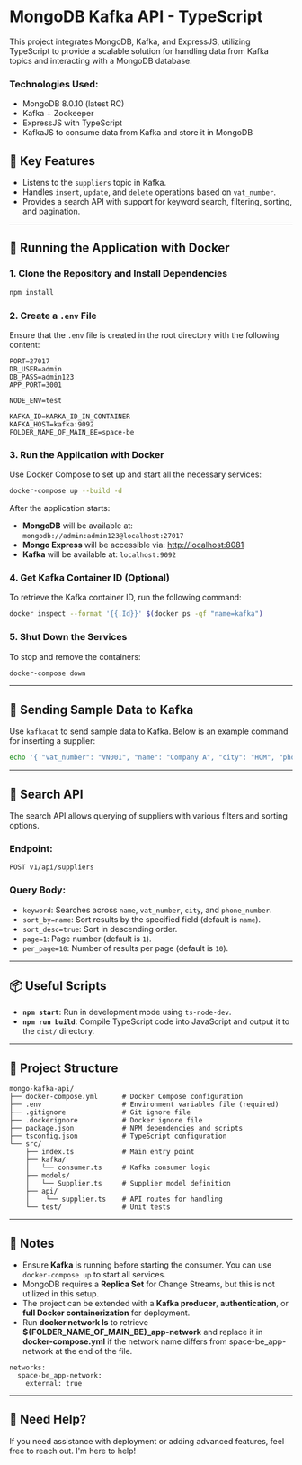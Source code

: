 
# MongoDB Kafka API - TypeScript

This project integrates MongoDB, Kafka, and ExpressJS, utilizing TypeScript to provide a scalable solution for handling data from Kafka topics and interacting with a MongoDB database.

### Technologies Used:
- MongoDB 8.0.10 (latest RC)
- Kafka + Zookeeper
- ExpressJS with TypeScript
- KafkaJS to consume data from Kafka and store it in MongoDB

## 🧾 Key Features
- Listens to the `suppliers` topic in Kafka.
- Handles `insert`, `update`, and `delete` operations based on `vat_number`.
- Provides a search API with support for keyword search, filtering, sorting, and pagination.

---

## 🚀 Running the Application with Docker

### 1. Clone the Repository and Install Dependencies

```bash
npm install
```

### 2. Create a `.env` File

Ensure that the `.env` file is created in the root directory with the following content:

```env
PORT=27017
DB_USER=admin
DB_PASS=admin123
APP_PORT=3001

NODE_ENV=test

KAFKA_ID=KARKA_ID_IN_CONTAINER
KAFKA_HOST=kafka:9092
FOLDER_NAME_OF_MAIN_BE=space-be
```

### 3. Run the Application with Docker

Use Docker Compose to set up and start all the necessary services:

```bash
docker-compose up --build -d
```

After the application starts:
- **MongoDB** will be available at: `mongodb://admin:admin123@localhost:27017`
- **Mongo Express** will be accessible via: [http://localhost:8081](http://localhost:8081)
- **Kafka** will be available at: `localhost:9092`

### 4. Get Kafka Container ID (Optional)

To retrieve the Kafka container ID, run the following command:

```bash
docker inspect --format '{{.Id}}' $(docker ps -qf "name=kafka")
```

### 5. Shut Down the Services

To stop and remove the containers:

```bash
docker-compose down
```

---

## 📡 Sending Sample Data to Kafka

Use `kafkacat` to send sample data to Kafka. Below is an example command for inserting a supplier:

```bash
echo '{ "vat_number": "VN001", "name": "Company A", "city": "HCM", "phone_number": "0123", "action": "insert" }' | kafkacat -b localhost:9092 -t suppliers
```

---

## 📘 Search API

The search API allows querying of suppliers with various filters and sorting options.

### Endpoint:
```
POST v1/api/suppliers
```

### Query Body:
- `keyword`: Searches across `name`, `vat_number`, `city`, and `phone_number`.
- `sort_by=name`: Sort results by the specified field (default is `name`).
- `sort_desc=true`: Sort in descending order.
- `page=1`: Page number (default is `1`).
- `per_page=10`: Number of results per page (default is `10`).

---

## 📦 Useful Scripts

- **`npm start`**: Run in development mode using `ts-node-dev`.
- **`npm run build`**: Compile TypeScript code into JavaScript and output it to the `dist/` directory.

---

## 📁 Project Structure

```
mongo-kafka-api/
├── docker-compose.yml      # Docker Compose configuration
├── .env                    # Environment variables file (required)
├── .gitignore              # Git ignore file
├── .dockerignore           # Docker ignore file
├── package.json            # NPM dependencies and scripts
├── tsconfig.json           # TypeScript configuration
└── src/
    ├── index.ts            # Main entry point
    ├── kafka/
    │   └── consumer.ts     # Kafka consumer logic
    ├── models/
    │   └── Supplier.ts     # Supplier model definition
    ├── api/
    │    └── supplier.ts    # API routes for handling
    └── test/               # Unit tests
```

---

## 🧠 Notes

- Ensure **Kafka** is running before starting the consumer. You can use `docker-compose up` to start all services.
- MongoDB requires a **Replica Set** for Change Streams, but this is not utilized in this setup.
- The project can be extended with a **Kafka producer**, **authentication**, or **full Docker containerization** for deployment.
- Run **docker network ls** to retrieve **${FOLDER_NAME_OF_MAIN_BE}_app-network** and replace it in **docker-compose.yml** if the network name differs from space-be_app-network at the end of the file.
```
networks:
  space-be_app-network:
    external: true
```

---

## 📝 Need Help?

If you need assistance with deployment or adding advanced features, feel free to reach out. I'm here to help!
